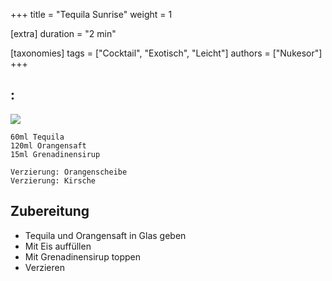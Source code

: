 +++
title = "Tequila Sunrise"
weight = 1

[extra]
duration = "2 min"

[taxonomies]
tags = ["Cocktail", "Exotisch", "Leicht"]
authors = ["Nukesor"]
+++

## :

<div class="image" alt="Tequila Sunrise">
    <img src="/cocktails/tequila_sunrise.webp" style="width:auto;"></img>
</div>


```
60ml Tequila
120ml Orangensaft
15ml Grenadinensirup

Verzierung: Orangenscheibe
Verzierung: Kirsche
```

## Zubereitung

- Tequila und Orangensaft in Glas geben
- Mit Eis auffüllen
- Mit Grenadinensirup toppen
- Verzieren
